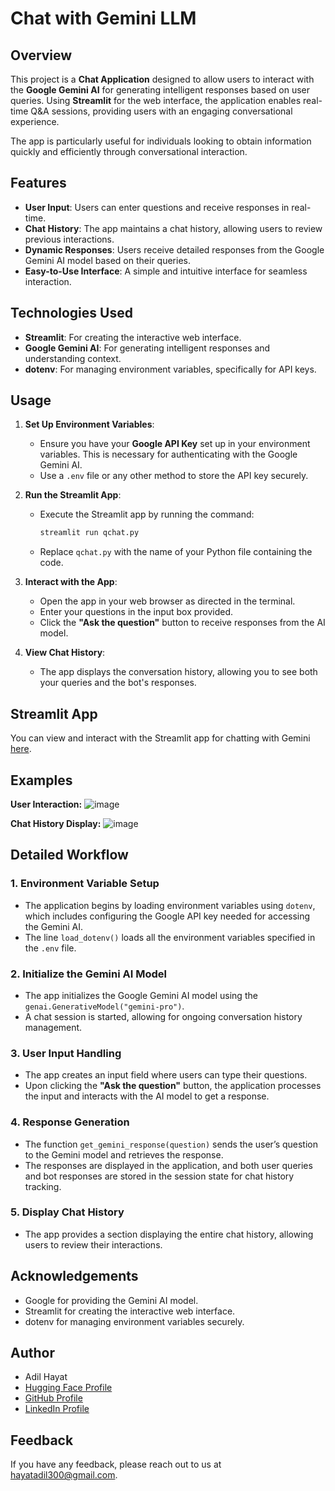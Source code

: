 # Chat with Gemini LLM

## Overview

This project is a **Chat Application** designed to allow users to interact with the **Google Gemini AI** for generating intelligent responses based on user queries. Using **Streamlit** for the web interface, the application enables real-time Q&A sessions, providing users with an engaging conversational experience.

The app is particularly useful for individuals looking to obtain information quickly and efficiently through conversational interaction.

## Features

- **User Input**: Users can enter questions and receive responses in real-time.
- **Chat History**: The app maintains a chat history, allowing users to review previous interactions.
- **Dynamic Responses**: Users receive detailed responses from the Google Gemini AI model based on their queries.
- **Easy-to-Use Interface**: A simple and intuitive interface for seamless interaction.

## Technologies Used

- **Streamlit**: For creating the interactive web interface.
- **Google Gemini AI**: For generating intelligent responses and understanding context.
- **dotenv**: For managing environment variables, specifically for API keys.

## Usage

1. **Set Up Environment Variables**:
    - Ensure you have your **Google API Key** set up in your environment variables. This is necessary for authenticating with the Google Gemini AI.
    - Use a `.env` file or any other method to store the API key securely.

2. **Run the Streamlit App**:
    - Execute the Streamlit app by running the command: 
      ```bash
      streamlit run qchat.py
      ```
    - Replace `qchat.py` with the name of your Python file containing the code.

3. **Interact with the App**:
    - Open the app in your web browser as directed in the terminal.
    - Enter your questions in the input box provided.
    - Click the **"Ask the question"** button to receive responses from the AI model.

4. **View Chat History**:
    - The app displays the conversation history, allowing you to see both your queries and the bot's responses.

## Streamlit App

You can view and interact with the Streamlit app for chatting with Gemini [here](<your_streamlit_app_link>).

## Examples

**User Interaction:**
![image](https://github.com/user-attachments/assets/fbb1d5ce-7e7a-43fc-9d1c-4533cfda7fdc)


**Chat History Display:**
![image](https://github.com/user-attachments/assets/460d6bcb-1a6e-4a17-ac01-6bdd27440267)


## Detailed Workflow

### 1. Environment Variable Setup
   - The application begins by loading environment variables using `dotenv`, which includes configuring the Google API key needed for accessing the Gemini AI.
   - The line `load_dotenv()` loads all the environment variables specified in the `.env` file.

### 2. Initialize the Gemini AI Model
   - The app initializes the Google Gemini AI model using the `genai.GenerativeModel("gemini-pro")`.
   - A chat session is started, allowing for ongoing conversation history management.

### 3. User Input Handling
   - The app creates an input field where users can type their questions.
   - Upon clicking the **"Ask the question"** button, the application processes the input and interacts with the AI model to get a response.

### 4. Response Generation
   - The function `get_gemini_response(question)` sends the user’s question to the Gemini model and retrieves the response.
   - The responses are displayed in the application, and both user queries and bot responses are stored in the session state for chat history tracking.

### 5. Display Chat History
   - The app provides a section displaying the entire chat history, allowing users to review their interactions.

## Acknowledgements

- Google for providing the Gemini AI model.
- Streamlit for creating the interactive web interface.
- dotenv for managing environment variables securely.

## Author

- Adil Hayat
- [Hugging Face Profile](https://huggingface.co/AdilHayat173)
- [GitHub Profile](https://github.com/AdilHayat21173)
- [LinkedIn Profile](https://www.linkedin.com/in/adil-hayat-791ab323a/)

## Feedback

If you have any feedback, please reach out to us at hayatadil300@gmail.com.
